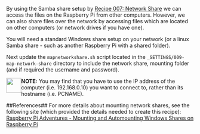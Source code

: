 By using the Samba share setup by <a href="http://pihardware.com/guides/pi-kitchen/networkshare/">Recipe 007: Network Share</a> we can access the files on the Raspberry Pi from other computers.  However, we can also share files over the network by accessing files which are located on other computers (or network drives if you have one).

You will need a standard Windows share setup on your network (or a linux Samba share - such as another Raspberry Pi with a shared folder).

Next update the `mapnetworkshare.sh` script located in the `_SETTINGS/009-map-network-share` directory to include the network share, mounting folder (and if required the username and password).

<img style="float:left" src="IMG_SRC/note.png" height=40/>
<b>NOTE:</b> You may find that you have to use the IP address of the computer (i.e. 192.168.0.10) you want to connect to, rather than its hostname (i.e. PCNAME).

##References##
For more details about mounting network shares, see the following site (which provided the details needed to create this recipe):
<a href="http://rasspberrypi.wordpress.com/2012/09/04/mounting-and-automounting-windows-shares-on-rasperry-pi/">Raspberry Pi Adventures - Mounting and Automounting Windows Shares on Raspberry Pi</a>
